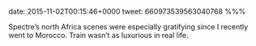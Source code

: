 date: 2015-11-02T00:15:46+0000
tweet: 660973539563040768
%%%

Spectre’s north Africa scenes were especially gratifying since I recently went to Morocco. Train wasn’t as luxurious in real life.
